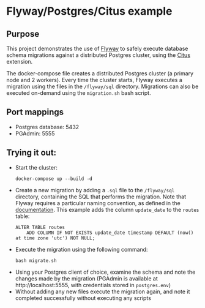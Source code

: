 # Flyway/Postgres/Citus example

## Purpose
This project demonstrates the use of [Flyway](https://flywaydb.org/) to safely execute database schema migrations against a distributed Postgres cluster, using the [Citus](https://www.citusdata.com/) extension. 

The docker-compose file creates a distributed Postgres cluster (a primary node and 2 workers). Every time the cluster starts, Flyway executes a migration using the files in the `/flyway/sql` directory. Migrations can also be executed on-demand using the `migration.sh` bash script.

## Port mappings
- Postgres database: 5432
- PGAdmin: 5555

## Trying it out:
- Start the cluster:
    ```
    docker-compose up --build -d
    ```
- Create a new migration by adding a `.sql` file to the `/flyway/sql` directory, containing the SQL that performs the migration. Note that Flyway requires a particular naming convention, as defined in the [documentation](https://flywaydb.org/documentation/concepts/migrations#naming). This example adds the column `update_date` to the `routes` table:
    ```
    ALTER TABLE routes
        ADD COLUMN IF NOT EXISTS update_date timestamp DEFAULT (now() at time zone 'utc') NOT NULL;
    ```
- Execute the migration using the following command:
    ```
    bash migrate.sh
    ```
- Using your Postgres client of choice, examine the schema and note the changes made by the migration (PGAdmin is available at http://localhost:5555, with credentials stored in `postgres.env`)
- Without adding any new files execute the migration again, and note it completed successfully without executing any scripts
